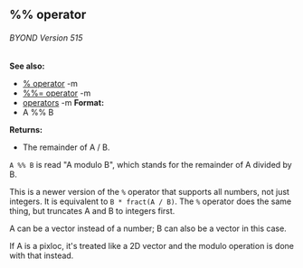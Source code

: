 ## %% operator 
###### BYOND Version 515
**See also:**
*   [% operator](/ref/operator/%.md) -m
*   [%%= operator](/ref/operator/%25%25=.md) -m
*   [operators](/ref/operator.md) -m<!-- -->
**Format:**
*   A %% B
<!-- -->
**Returns:**
*   The remainder of A / B.


`A %% B` is read \"A modulo B\", which stands for the remainder
of A divided by B. 

This is a newer version of the `%` operator
that supports all numbers, not just integers. It is equivalent to
`B * fract(A / B)`. The `%` operator does the same thing, but truncates
A and B to integers first. 

A can be a vector instead of a
number; B can also be a vector in this case. 

If A is a pixloc,
it\'s treated like a 2D vector and the modulo operation is done with
that instead.